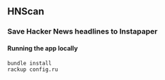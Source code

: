 ## HNScan
### Save Hacker News headlines to Instapaper

#### Running the app locally

    bundle install
    rackup config.ru
